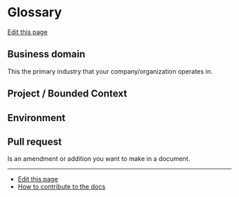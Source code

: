 # Glossary
[Edit this page](README.md)

## Business domain
This the primary industry that your company/organization operates in.

## Project / Bounded Context

## Environment

## Pull request
Is an amendment or addition you want to make in a document.

---
- [Edit this page](README.md)
- [How to contribute to the docs](HowToContribute/README.md)
